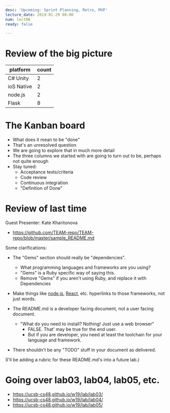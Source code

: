 ```yaml
---
desc: 'Upcoming: Sprint Planning, Retro, MVP'
lecture_date: 2019-01-29 00:00
num: lect06
ready: false

---
```


# Review of the big picture

| platform | count |
|----------|---|
| C# Unity | 2 |
| ioS Native | 2 | 
| node.js | 2 |
| Flask | 8 |


# The Kanban board

* What does it mean to be "done"
* That's an unresolved question
* We are going to explore that in much more detail
* The three columns we started with are going to turn out to be, perhaps not quite enough
* Stay tuned:
   * Acceptance tests/criteria
   * Code review
   * Continuous integration
   * "Definition of Done"

# Review of last time

Guest Presenter: Kate Kharitonova

* <https://github.com/TEAM-repo/TEAM-repo/blob/master/sample_README.md>

Some clarifications:

* The "Gems" section should really be "dependencies".
   * What programming languages and frameworks are you using?
   * "Gems" is a Ruby specific way of saying this.
   * Remove "Gems" if you aren't using Ruby, and replace it with Dependencies

* Make things like [node.js](https://nodejs.org/en/), [React](https://reactjs.org/), etc. hyperlinks to those frameworks, not just words.

* The README.md is a developer facing document, not a user facing document.

   * "What do you need to install? Nothing! Just use a web browser"
      * FALSE.  That' may be true for the end user.
      * But if you are developer, you need at least the toolchain
         for your language and framework.

* There shouldn't be any "TODO" stuff in your document as delivered.

(I'll be adding a rubric for these README.md's into a future lab.)

# Going over lab03, lab04, lab05, etc.

* <https://ucsb-cs48.github.io/w19/lab/lab03/>
* <https://ucsb-cs48.github.io/w19/lab/lab04/>
* <https://ucsb-cs48.github.io/w19/lab/lab05/>
